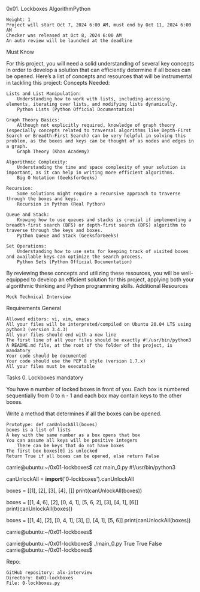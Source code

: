  0x01. Lockboxes
AlgorithmPython

    Weight: 1
    Project will start Oct 7, 2024 6:00 AM, must end by Oct 11, 2024 6:00 AM
    Checker was released at Oct 8, 2024 6:00 AM
    An auto review will be launched at the deadline

Must Know

For this project, you will need a solid understanding of several key concepts in order to develop a solution that can efficiently determine if all boxes can be opened. Here’s a list of concepts and resources that will be instrumental in tackling this project:
Concepts Needed:

    Lists and List Manipulation:
        Understanding how to work with lists, including accessing elements, iterating over lists, and modifying lists dynamically.
        Python Lists (Python Official Documentation)

    Graph Theory Basics:
        Although not explicitly required, knowledge of graph theory (especially concepts related to traversal algorithms like Depth-First Search or Breadth-First Search) can be very helpful in solving this problem, as the boxes and keys can be thought of as nodes and edges in a graph.
        Graph Theory (Khan Academy)

    Algorithmic Complexity:
        Understanding the time and space complexity of your solution is important, as it can help in writing more efficient algorithms.
        Big O Notation (GeeksforGeeks)

    Recursion:
        Some solutions might require a recursive approach to traverse through the boxes and keys.
        Recursion in Python (Real Python)

    Queue and Stack:
        Knowing how to use queues and stacks is crucial if implementing a breadth-first search (BFS) or depth-first search (DFS) algorithm to traverse through the keys and boxes.
        Python Queue and Stack (GeeksforGeeks)

    Set Operations:
        Understanding how to use sets for keeping track of visited boxes and available keys can optimize the search process.
        Python Sets (Python Official Documentation)

By reviewing these concepts and utilizing these resources, you will be well-equipped to develop an efficient solution for this project, applying both your algorithmic thinking and Python programming skills.
Additional Resources

    Mock Technical Interview

Requirements
General

    Allowed editors: vi, vim, emacs
    All your files will be interpreted/compiled on Ubuntu 20.04 LTS using python3 (version 3.4.3)
    All your files should end with a new line
    The first line of all your files should be exactly #!/usr/bin/python3
    A README.md file, at the root of the folder of the project, is mandatory
    Your code should be documented
    Your code should use the PEP 8 style (version 1.7.x)
    All your files must be executable

Tasks
0. Lockboxes
mandatory

You have n number of locked boxes in front of you. Each box is numbered sequentially from 0 to n - 1 and each box may contain keys to the other boxes.

Write a method that determines if all the boxes can be opened.

    Prototype: def canUnlockAll(boxes)
    boxes is a list of lists
    A key with the same number as a box opens that box
    You can assume all keys will be positive integers
        There can be keys that do not have boxes
    The first box boxes[0] is unlocked
    Return True if all boxes can be opened, else return False

carrie@ubuntu:~/0x01-lockboxes$ cat main_0.py
#!/usr/bin/python3

canUnlockAll = __import__('0-lockboxes').canUnlockAll

boxes = [[1], [2], [3], [4], []]
print(canUnlockAll(boxes))

boxes = [[1, 4, 6], [2], [0, 4, 1], [5, 6, 2], [3], [4, 1], [6]]
print(canUnlockAll(boxes))

boxes = [[1, 4], [2], [0, 4, 1], [3], [], [4, 1], [5, 6]]
print(canUnlockAll(boxes))

carrie@ubuntu:~/0x01-lockboxes$

carrie@ubuntu:~/0x01-lockboxes$ ./main_0.py
True
True
False
carrie@ubuntu:~/0x01-lockboxes$

Repo:

    GitHub repository: alx-interview
    Directory: 0x01-lockboxes
    File: 0-lockboxes.py
